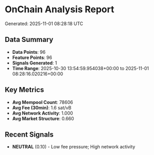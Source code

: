 # OnChain Analysis Report
Generated: 2025-11-01 08:28:18 UTC

## Data Summary
- **Data Points**: 96
- **Feature Points**: 96
- **Signals Generated**: 1
- **Time Range**: 2025-10-30 13:54:59.954038+00:00 to 2025-11-01 08:28:16.020216+00:00

## Key Metrics
- **Avg Mempool Count**: 78606
- **Avg Fee (30min)**: 1.6 sat/vB
- **Avg Network Activity**: 1.000
- **Avg Market Structure**: 0.660

## Recent Signals
- **NEUTRAL** (0.10) - Low fee pressure; High network activity
